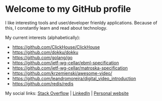 # Welcome to my GitHub profile

I like interesting tools and user/developer frienldy applications. Because of this, I constantly learn and read about technology.

My current interests (alphabetically):
- https://github.com/ClickHouse/ClickHouse
- https://github.com/dokku/dokku
- https://github.com/golang/go
- https://github.com/ietf-wg-cellar/ebml-specification
- https://github.com/ietf-wg-cellar/matroska-specification
- https://github.com/krzemienski/awesome-video/
- https://github.com/leandromoreira/digital_video_introduction
- https://github.com/redis/redis

My social links: [Stack Overflow](https://stackoverflow.com/users/2231168/nergal) | [LinkedIn](https://www.linkedin.com/in/laszlo-gorog/) | [Personal website](https://nergal.xyz/)

<!--
**nerg4l/nerg4l** is a ✨ _special_ ✨ repository because its `README.md` (this file) appears on your GitHub profile.

Here are some ideas to get you started:

- 🔭 I’m currently working on ...
- 🌱 I’m currently learning ...
- 👯 I’m looking to collaborate on ...
- 🤔 I’m looking for help with ...
- 💬 Ask me about ...
- 📫 How to reach me: ...
- 😄 Pronouns: ...
- ⚡ Fun fact: ...
-->
